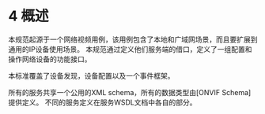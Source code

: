 # 4 概述

本规范起源于一个网络视频用例，该用例包含了本地和广域网场景，而且要扩展到通用的IP设备使用场景。
本规范通过定义他们服务端的借口，定义了一组配置和操作网络设备的功能接口。

本标准覆盖了设备发现，设备配置以及一个事件框架。

所有的服务共享一个公用的XML schema，所有的数据类型由[ONVIF Schema]提供定义。
不同的服务定义在服务WSDL文档中各自的部分。

